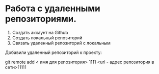 # Работа с удаленными репозиториями.

1. Создать аккаунт на Github
2. Создать локальный репозиторий
3. Связать удаленный репозиторий  с локальным

Добавили удаленный репозиторий к проекту:

git remote add < имя для репозитория> 1111
<url - адрес репозитория в сети>11111